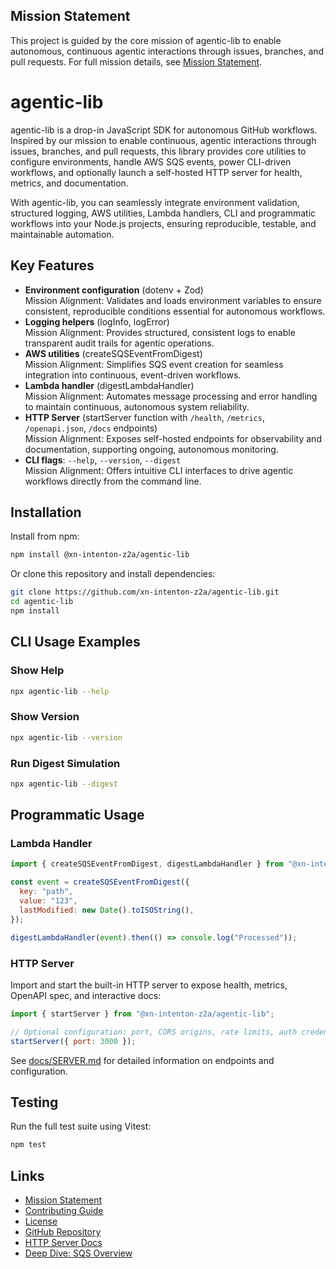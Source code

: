 ## Mission Statement

This project is guided by the core mission of agentic-lib to enable autonomous, continuous agentic interactions through issues, branches, and pull requests. For full mission details, see [Mission Statement](../MISSION.md).

# agentic-lib

agentic-lib is a drop-in JavaScript SDK for autonomous GitHub workflows. Inspired by our mission to enable continuous, agentic interactions through issues, branches, and pull requests, this library provides core utilities to configure environments, handle AWS SQS events, power CLI-driven workflows, and optionally launch a self-hosted HTTP server for health, metrics, and documentation.

With agentic-lib, you can seamlessly integrate environment validation, structured logging, AWS utilities, Lambda handlers, CLI and programmatic workflows into your Node.js projects, ensuring reproducible, testable, and maintainable automation.

## Key Features

- **Environment configuration** (dotenv + Zod)  
  Mission Alignment: Validates and loads environment variables to ensure consistent, reproducible conditions essential for autonomous workflows.  
- **Logging helpers** (logInfo, logError)  
  Mission Alignment: Provides structured, consistent logs to enable transparent audit trails for agentic operations.  
- **AWS utilities** (createSQSEventFromDigest)  
  Mission Alignment: Simplifies SQS event creation for seamless integration into continuous, event-driven workflows.  
- **Lambda handler** (digestLambdaHandler)  
  Mission Alignment: Automates message processing and error handling to maintain continuous, autonomous system reliability.  
- **HTTP Server** (startServer function with `/health`, `/metrics`, `/openapi.json`, `/docs` endpoints)  
  Mission Alignment: Exposes self-hosted endpoints for observability and documentation, supporting ongoing, autonomous monitoring.  
- **CLI flags**: `--help`, `--version`, `--digest`  
  Mission Alignment: Offers intuitive CLI interfaces to drive agentic workflows directly from the command line.

## Installation

Install from npm:

```bash
npm install @xn-intenton-z2a/agentic-lib
```

Or clone this repository and install dependencies:

```bash
git clone https://github.com/xn-intenton-z2a/agentic-lib.git
cd agentic-lib
npm install
```

## CLI Usage Examples

### Show Help

```bash
npx agentic-lib --help
```

### Show Version

```bash
npx agentic-lib --version
```

### Run Digest Simulation

```bash
npx agentic-lib --digest
```

## Programmatic Usage

### Lambda Handler

```js
import { createSQSEventFromDigest, digestLambdaHandler } from "@xn-intenton-z2a/agentic-lib";

const event = createSQSEventFromDigest({
  key: "path",
  value: "123",
  lastModified: new Date().toISOString(),
});

digestLambdaHandler(event).then(() => console.log("Processed"));
```

### HTTP Server

Import and start the built-in HTTP server to expose health, metrics, OpenAPI spec, and interactive docs:

```js
import { startServer } from "@xn-intenton-z2a/agentic-lib";

// Optional configuration: port, CORS origins, rate limits, auth credentials
startServer({ port: 3000 });
```

See [docs/SERVER.md](./docs/SERVER.md) for detailed information on endpoints and configuration.

## Testing

Run the full test suite using Vitest:

```bash
npm test
```

## Links

- [Mission Statement](../MISSION.md)
- [Contributing Guide](../CONTRIBUTING.md)
- [License](../LICENSE.md)
- [GitHub Repository](https://github.com/xn-intenton-z2a/agentic-lib)
- [HTTP Server Docs](./docs/SERVER.md)
- [Deep Dive: SQS Overview](./docs/SQS_OVERVIEW.md)
